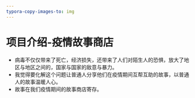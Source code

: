 ```yaml
---
typora-copy-images-to: img
---
```


# 项目介绍-疫情故事商店

- 病毒不仅仅带来了死亡，经济损失，还带来了人们对陌生人的恐惧，放大了地区与地区之间的，国家与国家的敌意与暴力。
- 我觉得要化解这个问题让普通人分享他们在疫情期间互帮互助的故事，以普通人的故事温暖人心。
- 故事在我们疫情期间的故事商店寄存。

